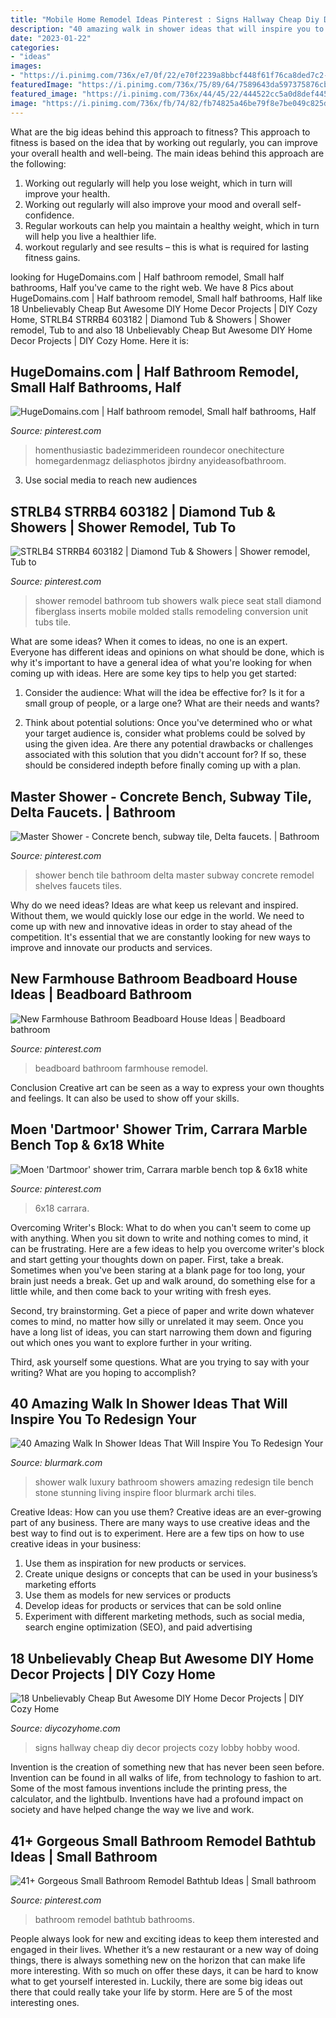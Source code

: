 ```yaml
---
title: "Mobile Home Remodel Ideas Pinterest : Signs Hallway Cheap Diy Decor Projects Cozy Lobby Hobby Wood"
description: "40 amazing walk in shower ideas that will inspire you to redesign your"
date: "2023-01-22"
categories:
- "ideas"
images:
- "https://i.pinimg.com/736x/e7/0f/22/e70f2239a8bbcf448f61f76ca8ded7c2--tubs-home-ideas.jpg"
featuredImage: "https://i.pinimg.com/736x/75/89/64/7589643da597375876cb6096605ff39a.jpg"
featured_image: "https://i.pinimg.com/736x/44/45/22/444522cc5a0d8def445a5f251f82581c.jpg"
image: "https://i.pinimg.com/736x/fb/74/82/fb74825a46be79f8e7be049c825d9b67.jpg"
---
```



What are the big ideas behind this approach to fitness?
This approach to fitness is based on the idea that by working out regularly, you can improve your overall health and well-being. The main ideas behind this approach are the following: 
1) Working out regularly will help you lose weight, which in turn will improve your health. 
2) Working out regularly will also improve your mood and overall self-confidence. 
3) Regular workouts can help you maintain a healthy weight, which in turn will help you live a healthier life. 
4) workout regularly and see results – this is what is required for lasting fitness gains.

	

		
looking for HugeDomains.com | Half bathroom remodel, Small half bathrooms, Half you've came to the right web. We have 8 Pics about HugeDomains.com | Half bathroom remodel, Small half bathrooms, Half like 18 Unbelievably Cheap But Awesome DIY Home Decor Projects | DIY Cozy Home, STRLB4 STRRB4 603182 | Diamond Tub &amp; Showers | Shower remodel, Tub to and also 18 Unbelievably Cheap But Awesome DIY Home Decor Projects | DIY Cozy Home. Here it is:
		
    
## HugeDomains.com | Half Bathroom Remodel, Small Half Bathrooms, Half

<img loading=lazy src="https://i.pinimg.com/736x/b8/d7/75/b8d775028edfb465e8f4990c6d87fab7.jpg" onerror="this.onerror=null;this.src='https://tse4.mm.bing.net/th?id=OIP.QAk3HvtPSXjtLeVk_C6moQHaLD&amp;pid=15.1';" alt="HugeDomains.com | Half bathroom remodel, Small half bathrooms, Half">

_Source: pinterest.com_

>homenthusiastic badezimmerideen roundecor onechitecture homegardenmagz deliasphotos jbirdny anyideasofbathroom. 

	

3. Use social media to reach new audiences

    
## STRLB4 STRRB4 603182 | Diamond Tub &amp; Showers | Shower Remodel, Tub To

<img loading=lazy src="https://i.pinimg.com/736x/e7/0f/22/e70f2239a8bbcf448f61f76ca8ded7c2--tubs-home-ideas.jpg" onerror="this.onerror=null;this.src='https://tse1.mm.bing.net/th?id=OIP.p3rBwYgW-E0v2fwLa1TJawHaJ3&amp;pid=15.1';" alt="STRLB4 STRRB4 603182 | Diamond Tub &amp; Showers | Shower remodel, Tub to">

_Source: pinterest.com_

>shower remodel bathroom tub showers walk piece seat stall diamond fiberglass inserts mobile molded stalls remodeling conversion unit tubs tile. 

	

What are some ideas?
When it comes to ideas, no one is an expert. Everyone has different ideas and opinions on what should be done, which is why it's important to have a general idea of what you're looking for when coming up with ideas. Here are some key tips to help you get started:
1. Consider the audience: What will the idea be effective for? Is it for a small group of people, or a large one? What are their needs and wants?

2. Think about potential solutions: Once you've determined who or what your target audience is, consider what problems could be solved by using the given idea. Are there any potential drawbacks or challenges associated with this solution that you didn't account for? If so, these should be considered indepth before finally coming up with a plan.


    
## Master Shower - Concrete Bench, Subway Tile, Delta Faucets. | Bathroom

<img loading=lazy src="https://i.pinimg.com/736x/25/4a/6c/254a6ce4d5f08f896dd7540d06daac5c.jpg" onerror="this.onerror=null;this.src='https://tse4.mm.bing.net/th?id=OIP.ZhOaU-0OAypqgBCS4Kf2ZgHaJ3&amp;pid=15.1';" alt="Master Shower - Concrete bench, subway tile, Delta faucets. | Bathroom">

_Source: pinterest.com_

>shower bench tile bathroom delta master subway concrete remodel shelves faucets tiles. 

	

Why do we need ideas?
Ideas are what keep us relevant and inspired. Without them, we would quickly lose our edge in the world. We need to come up with new and innovative ideas in order to stay ahead of the competition. It's essential that we are constantly looking for new ways to improve and innovate our products and services.

    
## New Farmhouse Bathroom Beadboard House Ideas | Beadboard Bathroom

<img loading=lazy src="https://i.pinimg.com/736x/fb/74/82/fb74825a46be79f8e7be049c825d9b67.jpg" onerror="this.onerror=null;this.src='https://tse2.mm.bing.net/th?id=OIP.fvGll-vqFE74aJdW9a6pKwAAAA&amp;pid=15.1';" alt="New Farmhouse Bathroom Beadboard House Ideas | Beadboard bathroom">

_Source: pinterest.com_

>beadboard bathroom farmhouse remodel. 

	

Conclusion
Creative art can be seen as a way to express your own thoughts and feelings. It can also be used to show off your skills.

    
## Moen &#039;Dartmoor&#039; Shower Trim, Carrara Marble Bench Top &amp; 6x18 White

<img loading=lazy src="https://i.pinimg.com/736x/75/89/64/7589643da597375876cb6096605ff39a.jpg" onerror="this.onerror=null;this.src='https://tse3.mm.bing.net/th?id=OIP.r81F65_dq9X439_gxzwHXgHaLH&amp;pid=15.1';" alt="Moen &#039;Dartmoor&#039; shower trim, Carrara marble bench top &amp; 6x18 white">

_Source: pinterest.com_

>6x18 carrara. 

	

Overcoming Writer's Block: What to do when you can't seem to come up with anything.
When you sit down to write and nothing comes to mind, it can be frustrating. Here are a few ideas to help you overcome writer's block and start getting your thoughts down on paper.
First, take a break. Sometimes when you've been staring at a blank page for too long, your brain just needs a break. Get up and walk around, do something else for a little while, and then come back to your writing with fresh eyes.

Second, try brainstorming. Get a piece of paper and write down whatever comes to mind, no matter how silly or unrelated it may seem. Once you have a long list of ideas, you can start narrowing them down and figuring out which ones you want to explore further in your writing.

Third, ask yourself some questions. What are you trying to say with your writing? What are you hoping to accomplish?

    
## 40 Amazing Walk In Shower Ideas That Will Inspire You To Redesign Your

<img loading=lazy src="https://www.blurmark.com/wp-content/uploads/2017/02/Stunning-walk-in-shower.jpg" onerror="this.onerror=null;this.src='https://tse1.mm.bing.net/th?id=OIP.SS7f1IWzkH7khWoPT4WyuQHaJ4&amp;pid=15.1';" alt="40 Amazing Walk In Shower Ideas That Will Inspire You To Redesign Your">

_Source: blurmark.com_

>shower walk luxury bathroom showers amazing redesign tile bench stone stunning living inspire floor blurmark archi tiles. 

	

Creative Ideas: How can you use them?
Creative ideas are an ever-growing part of any business. There are many ways to use creative ideas and the best way to find out is to experiment. Here are a few tips on how to use creative ideas in your business:
1. Use them as inspiration for new products or services.
2. Create unique designs or concepts that can be used in your business’s marketing efforts  
3. Use them as models for new services or products 
4. Develop ideas for products or services that can be sold online 
5. Experiment with different marketing methods, such as social media, search engine optimization (SEO), and paid advertising 

    
## 18 Unbelievably Cheap But Awesome DIY Home Decor Projects | DIY Cozy Home

<img loading=lazy src="http://diycozyhome.com/wp-content/uploads/2016/06/hallway-signs.jpg" onerror="this.onerror=null;this.src='https://tse3.mm.bing.net/th?id=OIP.WK8xketsEFEGkRZhZe0H6gHaLH&amp;pid=15.1';" alt="18 Unbelievably Cheap But Awesome DIY Home Decor Projects | DIY Cozy Home">

_Source: diycozyhome.com_

>signs hallway cheap diy decor projects cozy lobby hobby wood. 

	

Invention is the creation of something new that has never been seen before. Invention can be found in all walks of life, from technology to fashion to art. Some of the most famous inventions include the printing press, the calculator, and the lightbulb. Inventions have had a profound impact on society and have helped change the way we live and work.

    
## 41+ Gorgeous Small Bathroom Remodel Bathtub Ideas | Small Bathroom

<img loading=lazy src="https://i.pinimg.com/736x/44/45/22/444522cc5a0d8def445a5f251f82581c.jpg" onerror="this.onerror=null;this.src='https://tse2.mm.bing.net/th?id=OIP.bvC5LWhi-bdf8yGnIX-9SwHaJ3&amp;pid=15.1';" alt="41+ Gorgeous Small Bathroom Remodel Bathtub Ideas | Small bathroom">

_Source: pinterest.com_

>bathroom remodel bathtub bathrooms. 

	

People always look for new and exciting ideas to keep them interested and engaged in their lives. Whether it’s a new restaurant or a new way of doing things, there is always something new on the horizon that can make life more interesting. With so much on offer these days, it can be hard to know what to get yourself interested in. Luckily, there are some big ideas out there that could really take your life by storm. Here are 5 of the most interesting ones.

